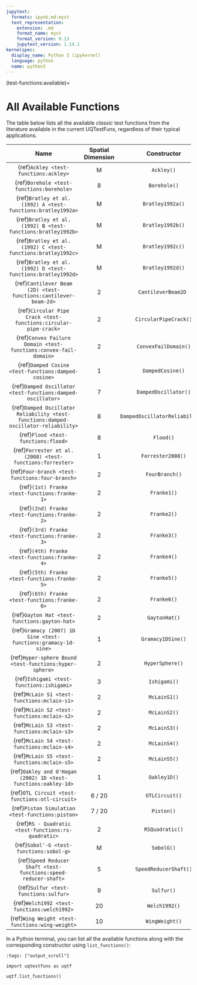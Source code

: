 ```yaml
---
jupytext:
  formats: ipynb,md:myst
  text_representation:
    extension: .md
    format_name: myst
    format_version: 0.13
    jupytext_version: 1.14.1
kernelspec:
  display_name: Python 3 (ipykernel)
  language: python
  name: python3
---
```


(test-functions:available)=
# All Available Functions

The table below lists all the available _classic_ test functions from the literature
available in the current UQTestFuns, regardless of their typical applications.

|                                        Name                                         | Spatial Dimension |           Constructor           |
|:-----------------------------------------------------------------------------------:|:-----------------:|:-------------------------------:|
|                        {ref}`Ackley <test-functions:ackley>`                        |         M         |           `Ackley()`            |
|                      {ref}`Borehole <test-functions:borehole>`                      |         8         |          `Borehole()`           |
|            {ref}`Bratley et al. (1992) A <test-functions:bratley1992a>`             |         M         |        `Bratley1992a()`         |
|            {ref}`Bratley et al. (1992) B <test-functions:bratley1992b>`             |         M         |        `Bratley1992b()`         |
|            {ref}`Bratley et al. (1992) C <test-functions:bratley1992c>`             |         M         |        `Bratley1992c()`         |
|            {ref}`Bratley et al. (1992) D <test-functions:bratley1992d>`             |         M         |        `Bratley1992d()`         |
|           {ref}`Cantilever Beam (2D) <test-functions:cantilever-beam-2d>`           |         2         |       `CantileverBeam2D `       |
|           {ref}`Circular Pipe Crack <test-functions:circular-pipe-crack>`           |         2         |      `CircularPipeCrack()`      |
|          {ref}`Convex Failure Domain <test-functions:convex-fail-domain>`           |         2         |      `ConvexFailDomain()`       |
|                 {ref}`Damped Cosine <test-functions:damped-cosine>`                 |         1         |        `DampedCosine()`         |
|             {ref}`Damped Oscillator <test-functions:damped-oscillator>`             |         7         |      `DampedOscillator()`       |
| {ref}`Damped Oscillator Reliability <test-functions:damped-oscillator-reliability>` |         8         | `DampedOscillatorReliability()` |
|                         {ref}`Flood <test-functions:flood>`                         |         8         |            `Flood()`            |
|              {ref}`Forrester et al. (2008) <test-functions:forrester>`              |         1         |        `Forrester2008()`        |
|                   {ref}`Four-branch <test-functions:four-branch>`                   |         2         |         `FourBranch()`          |
|                    {ref}`(1st) Franke <test-functions:franke-1>`                    |         2         |           `Franke1()`           |
|                    {ref}`(2nd) Franke <test-functions:franke-2>`                    |         2         |           `Franke2()`           |
|                    {ref}`(3rd) Franke <test-functions:franke-3>`                    |         2         |           `Franke3()`           |
|                    {ref}`(4th) Franke <test-functions:franke-4>`                    |         2         |           `Franke4()`           |
|                    {ref}`(5th) Franke <test-functions:franke-5>`                    |         2         |           `Franke5()`           |
|                    {ref}`(6th) Franke <test-functions:franke-6>`                    |         2         |           `Franke6()`           |
|                    {ref}`Gayton Hat <test-functions:gayton-hat>`                    |         2         |          `GaytonHat()`          |
|           {ref}`Gramacy (2007) 1D Sine <test-functions:gramacy-1d-sine>`            |         1         |        `Gramacy1DSine()`        |
|               {ref}`Hyper-sphere Bound <test-functions:hyper-sphere>`               |         2         |         `HyperSphere()`         |
|                      {ref}`Ishigami <test-functions:ishigami>`                      |         3         |          `Ishigami()`           |
|                     {ref}`McLain S1 <test-functions:mclain-s1>`                     |         2         |          `McLainS1()`           |
|                     {ref}`McLain S2 <test-functions:mclain-s2>`                     |         2         |          `McLainS2()`           |
|                     {ref}`McLain S3 <test-functions:mclain-s3>`                     |         2         |          `McLainS3()`           |
|                     {ref}`McLain S4 <test-functions:mclain-s4>`                     |         2         |          `McLainS4()`           |
|                     {ref}`McLain S5 <test-functions:mclain-s5>`                     |         2         |          `McLainS5()`           |
|           {ref}`Oakley and O'Hagan (2002) 1D <test-functions:oakley-1d>`            |         1         |          `Oakley1D()`           |
|                   {ref}`OTL Circuit <test-functions:otl-circuit>`                   |      6 / 20       |         `OTLCircuit()`          |
|                  {ref}`Piston Simulation <test-functions:piston>`                   |      7 / 20       |           `Piston()`            |
|                 {ref}`RS - Quadratic <test-functions:rs-quadratic>`                 |         2         |         `RSQuadratic()`         |
|                      {ref}`Sobol'-G <test-functions:sobol-g>`                       |         M         |           `SobolG()`            |
|           {ref}`Speed Reducer Shaft <test-functions:speed-reducer-shaft>`           |         5         |      `SpeedReducerShaft()`      |
|                        {ref}`Sulfur <test-functions:sulfur>`                        |         9         |           `Sulfur()`            |
|                     {ref}`Welch1992 <test-functions:welch1992>`                     |        20         |          `Welch1992()`          |
|                   {ref}`Wing Weight <test-functions:wing-weight>`                   |        10         |         `WingWeight()`          |

In a Python terminal, you can list all the available functions
along with the corresponding constructor using ``list_functions()``:

```{code-cell} ipython3
:tags: ["output_scroll"]

import uqtestfuns as uqtf

uqtf.list_functions()
```
